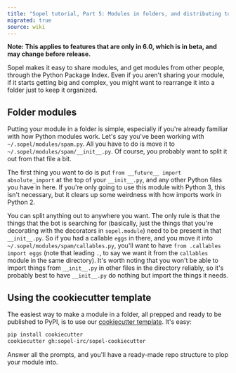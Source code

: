 ```yaml
---
title: "Sopel tutorial, Part 5: Modules in folders, and distributing to PyPI"
migrated: true
source: wiki
---
```


**Note: This applies to features that are only in 6.0, which is in beta, and
may change before release.**

Sopel makes it easy to share modules, and get modules from other people,
through the Python Package Index. Even if you aren't sharing your module, if it
starts getting big and complex, you might want to rearrange it into a folder
just to keep it organized.

## Folder modules

Putting your module in a folder is simple, especially if you're already
familiar with how Python modules work. Let's say you've been working with
`~/.sopel/modules/spam.py`. All you have to do is move it to
`~/.sopel/modules/spam/__init__.py`. Of course, you probably want to split it
out from that file a bit.

The first thing you want to do is put `from __future__ import absolute_import`
at the top of your `__init__.py`, and any other Python files you have in here.
If you're only going to use this module with Python 3, this isn't necessary,
but it clears up some weirdness with how imports work in Python 2.

You can split anything out to anywhere you want. The only rule is that the
things that the bot is searching for (basically, just the things that you're
decorating with the decorators in `sopel.module`) need to be present in that
`__init__.py`. So if you had a callable `eggs` in there, and you move it into
`~/.sopel/modules/spam/callables.py`, you'll want to have
`from .callables import eggs` (note that leading `.`, to say we want it from
the `callables` module in the same directory). It's worth noting that you won't
be able to import things from `__init__.py` in other files in the directory
reliably, so it's probably best to have `__init__.py` do nothing but import the
things it needs.

## Using the cookiecutter template

The easiest way to make a module in a folder, all prepped and ready to be
published to PyPI, is to use our
[cookiecutter template](https://github.com/sopel-irc/sopel-cookiecutter). It's
easy:

```sh
pip install cookiecutter
cookiecutter gh:sopel-irc/sopel-cookiecutter
```

Answer all the prompts, and you'll have a ready-made repo structure to plop
your module into.
